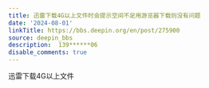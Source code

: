 ```yaml
---
title: 迅雷下载4G以上文件时会提示空间不足用游览器下载则没有问题
date: '2024-08-01'
linkTitle: https://bbs.deepin.org/en/post/275900
source: deepin_bbs
description:  139******06 
disable_comments: true
---
```

迅雷下载4G以上文件
